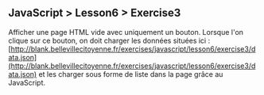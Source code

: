 ## JavaScript > Lesson6 > Exercise3

Afficher une page HTML vide avec uniquement un bouton.
Lorsque l'on clique sur ce bouton, on doit charger les données situées ici : [http://blank.bellevillecitoyenne.fr/exercises/javascript/lesson6/exercise3/data.json](http://blank.bellevillecitoyenne.fr/exercises/javascript/lesson6/exercise3/data.json) et les charger sous forme de liste dans la page grâce au JavaScript.

